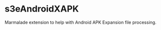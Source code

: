 s3eAndroidXAPK
==============

Marmalade extension to help with Android APK Expansion file processing.
